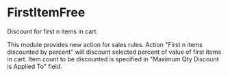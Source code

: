 FirstItemFree
=============

Discount for first n items in cart.

This module provides new action for sales rules.
Action "First n items discounted by percent" will discount selected percent of value of first items in cart.
Item count to be discounted is specified in "Maximum Qty Discount is Applied To" field.

